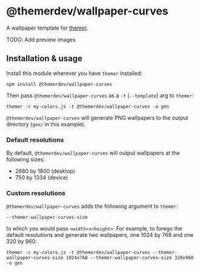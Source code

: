 # @themerdev/wallpaper-curves

A wallpaper template for [themer](https://github.com/themerdev/themer).

TODO: Add preview images

## Installation & usage

Install this module wherever you have `themer` installed:

    npm install @themerdev/wallpaper-curves

Then pass `@themerdev/wallpaper-curves` as a `-t` (`--template`) arg to `themer`:

    themer -c my-colors.js -t @themerdev/wallpaper-curves -o gen

`@themerdev/wallpaper-curves` will generate PNG wallpapers to the output directory (`gen/` in this example).

### Default resolutions

By default, `@themerdev/wallpaper-curves` will output wallpapers at the following sizes:

- 2880 by 1800 (desktop)
- 750 by 1334 (device)

### Custom resolutions

`@themerdev/wallpaper-curves` adds the following argument to `themer`:

    --themer-wallpaper-curves-size

to which you would pass `<width>x<height>`. For example, to forego the default resolutions and generate two wallpapers, one 1024 by 768 and one 320 by 960:

    themer -c my-colors.js -t @themerdev/wallpaper-curves --themer-wallpaper-curves-size 1024x768 --themer-wallpaper-curves-size 320x960 -o gen
